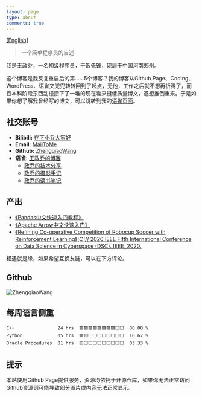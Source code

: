 ```yaml
---
layout: page
type: about
comments: true
---
```


[[English]](aboutme_en.md)

<blockquote class="blockquote-center">一个简单程序员的自述</blockquote>

我是王政乔，一名初级程序员，干饭先锋，现居于中国河南郑州。

这个博客是我反复重启后的第......5个博客？我的博客从Github Page、Coding、WordPress、语雀又兜兜转转回到了起点，无他，工作之后就不想再折腾了，而且本科阶段东西乱撞攒下了一堆的现在看来挺低质量博文，遂想推倒重来。于是如果你想了解我曾经写的博文，可以跳转到我的[语雀页面](https://www.yuque.com/joger/blog)。

## 社交账号

- **Bilibili:** <a href="https://space.bilibili.com/83542572">在下小乔大家好</a>
- **Email:** <a href="mailto:me@zhengqiao.wang">MailToMe</a>
- **Github:** <a href="https://github.com/ZhengqiaoWang">ZhengqiaoWang</a>
- **语雀:** <a href="https://www.yuque.com/joger/blog">王政乔的博客</a>
  - <a href="https://www.yuque.com/joger/techshare">政乔的技术分享</a>
  - <a href="https://www.yuque.com/joger/gallary">政乔的摄影手记</a>
  - <a href="https://www.yuque.com/joger/read">政乔的读书笔记</a>

## 产出

- [《Pandas中文快速入门教程》](https://github.com/ZhengqiaoWang/pandas-get-started-quickly-zhCN)
- [《Apache Arrow中文快速入门》](https://arrowdoc.zhengqiao.wang/)
- [《Refining Co-operative Competition of Robocup Soccer with Reinforcement Learning》[C]// 2020 IEEE Fifth International Conference on Data Science in Cyberspace (DSC). IEEE, 2020.](https://www.researchgate.net/publication/343802887_Refining_Co-operative_Competition_of_Robocup_Soccer_with_Reinforcement_Learning)

相遇就是缘，如果希望互换友链，可以在下方评论。

## Github

<img src="https://github-readme-stats.vercel.app/api?username=ZhengqiaoWang&show_icons=true&theme=default" alt="ZhengqiaoWang" />

## 每周语言侧重

```text
C++                24 hrs  🟩🟩🟩🟩🟩🟩🟩🟩⬜⬜  80.00 %
Python             05 hrs  🟩🟨⬜⬜⬜⬜⬜⬜⬜⬜  16.67 %
Oracle Procedures  01 hrs  🟨⬜⬜⬜⬜⬜⬜⬜⬜⬜  03.33 %
```

## 提示

本站使用Github Page提供服务，资源均依托于开源仓库，如果你无法正常访问Github资源则可能导致部分图片或内容无法正常显示。